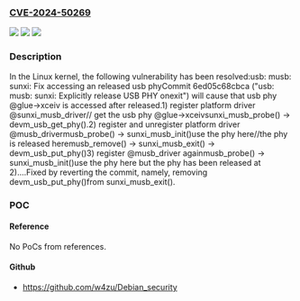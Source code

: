 ### [CVE-2024-50269](https://cve.mitre.org/cgi-bin/cvename.cgi?name=CVE-2024-50269)
![](https://img.shields.io/static/v1?label=Product&message=Linux&color=blue)
![](https://img.shields.io/static/v1?label=Version&message=6ed05c68cbca%3C%20721ddad94559%20&color=brighgreen)
![](https://img.shields.io/static/v1?label=Vulnerability&message=n%2Fa&color=brighgreen)

### Description

In the Linux kernel, the following vulnerability has been resolved:usb: musb: sunxi: Fix accessing an released usb phyCommit 6ed05c68cbca ("usb: musb: sunxi: Explicitly release USB PHY onexit") will cause that usb phy @glue->xceiv is accessed after released.1) register platform driver @sunxi_musb_driver// get the usb phy @glue->xceivsunxi_musb_probe() -> devm_usb_get_phy().2) register and unregister platform driver @musb_drivermusb_probe() -> sunxi_musb_init()use the phy here//the phy is released heremusb_remove() -> sunxi_musb_exit() -> devm_usb_put_phy()3) register @musb_driver againmusb_probe() -> sunxi_musb_init()use the phy here but the phy has been released at 2)....Fixed by reverting the commit, namely, removing devm_usb_put_phy()from sunxi_musb_exit().

### POC

#### Reference
No PoCs from references.

#### Github
- https://github.com/w4zu/Debian_security

